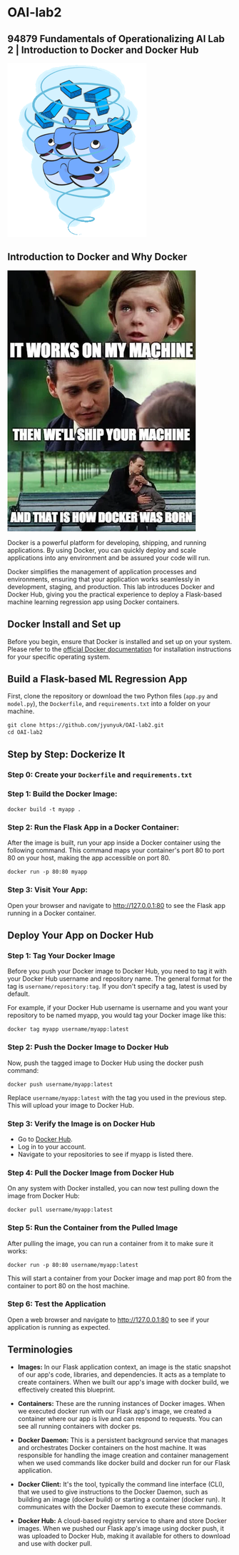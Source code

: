 # OAI-lab2

## 94879 Fundamentals of Operationalizing AI Lab 2 | Introduction to Docker and Docker Hub

![Docker GIF](docker_meme/dockergif.gif)

## Introduction to Docker and Why Docker

![Why Docker](docker_meme/whydocker.png)

Docker is a powerful platform for developing, shipping, and running applications. By using Docker, you can quickly deploy and scale applications into any environment and be assured your code will run.

Docker simplifies the management of application processes and environments, ensuring that your application works seamlessly in development, staging, and production. This lab introduces Docker and Docker Hub, giving you the practical experience to deploy a Flask-based machine learning regression app using Docker containers.

## Docker Install and Set up

Before you begin, ensure that Docker is installed and set up on your system. Please refer to the [official Docker documentation](https://docs.docker.com/get-docker/) for installation instructions for your specific operating system.

## Build a Flask-based ML Regression App

First, clone the repository or download the two Python files (`app.py` and `model.py`), the `Dockerfile`, and `requirements.txt` into a folder on your machine.

```
git clone https://github.com/jyunyuk/OAI-lab2.git
cd OAI-lab2
```

## Step by Step: Dockerize It
### Step 0: Create your `Dockerfile` and `requirements.txt`
### Step 1: Build the Docker Image:
```
docker build -t myapp .
```

### Step 2: Run the Flask App in a Docker Container:
After the image is built, run your app inside a Docker container using the following command. This command maps your container's port 80 to port 80 on your host, making the app accessible on port 80.
```
docker run -p 80:80 myapp
```

### Step 3: Visit Your App:
Open your browser and navigate to http://127.0.0.1:80 to see the Flask app running in a Docker container.

## Deploy Your App on Docker Hub
### Step 1: Tag Your Docker Image
Before you push your Docker image to Docker Hub, you need to tag it with your Docker Hub username and repository name. The general format for the tag is `username/repository:tag`. If you don't specify a tag, latest is used by default.

For example, if your Docker Hub username is username and you want your repository to be named myapp, you would tag your Docker image like this:
```
docker tag myapp username/myapp:latest
```

### Step 2: Push the Docker Image to Docker Hub
Now, push the tagged image to Docker Hub using the docker push command:
```
docker push username/myapp:latest
```
Replace  `username/myapp:latest` with the tag you used in the previous step. This will upload your image to Docker Hub.



### Step 3: Verify the Image is on Docker Hub
- Go to [Docker Hub](https://hub.docker.com/).
- Log in to your account.
- Navigate to your repositories to see if myapp is listed there.
  
  
  
### Step 4: Pull the Docker Image from Docker Hub
On any system with Docker installed, you can now test pulling down the image from Docker Hub:
```
docker pull username/myapp:latest
```

### Step 5: Run the Container from the Pulled Image
After pulling the image, you can run a container from it to make sure it works:
```
docker run -p 80:80 username/myapp:latest
```
This will start a container from your Docker image and map port 80 from the container to port 80 on the host machine.



### Step 6: Test the Application
Open a web browser and navigate to http://127.0.0.1:80 to see if your application is running as expected.


## Terminologies
- **Images:** In our Flask application context, an image is the static snapshot of our app's code, libraries, and dependencies. It acts as a template to create containers. When we built our app's image with docker build, we effectively created this blueprint.

- **Containers:** These are the running instances of Docker images. When we executed docker run with our Flask app's image, we created a container where our app is live and can respond to requests. You can see all running containers with docker ps.

- **Docker Daemon:** This is a persistent background service that manages and orchestrates Docker containers on the host machine. It was responsible for handling the image creation and container management when we used commands like docker build and docker run for our Flask application.

- **Docker Client:** It's the tool, typically the command line interface (CLI), that we used to give instructions to the Docker Daemon, such as building an image (docker build) or starting a container (docker run). It communicates with the Docker Daemon to execute these commands.

- **Docker Hub:** A cloud-based registry service to share and store Docker images. When we pushed our Flask app's image using docker push, it was uploaded to Docker Hub, making it available for others to download and use with docker pull.
